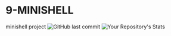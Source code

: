 # 9-MINISHELL
minishell project
![GitHub last commit](https://img.shields.io/github/last-commit/xDeadpoolx/9-MINISHELL?style=for-the-badge)
![Your Repository's Stats](https://github-readme-stats.vercel.app/api/top-langs/?username=xDeadpoolx&theme=blue-green)
